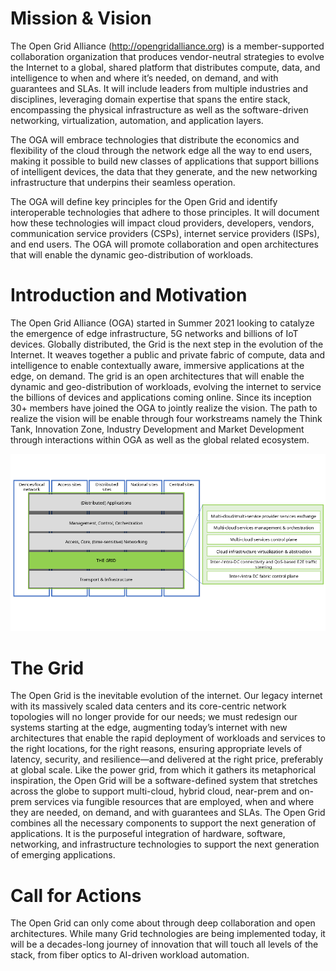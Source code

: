 # Mission & Vision

The Open Grid Alliance (http://opengridalliance.org) is a member-supported
collaboration organization that produces vendor-neutral strategies to
evolve the Internet to a global, shared platform that distributes compute, data, and intelligence
to when and where it’s needed, on demand, and with guarantees and SLAs.
It will include leaders from multiple industries and disciplines,
leveraging domain expertise that spans the entire stack,
encompassing the physical infrastructure as well as the software-driven networking, virtualization, automation, and application layers.

The OGA will embrace technologies that distribute the economics and flexibility of the cloud
through the network edge all the way to end users,
making it possible to build new classes of applications
that support billions of intelligent devices, the data that they generate,
and the new networking infrastructure that underpins their seamless operation.

The OGA will define key principles for the Open Grid and identify interoperable
technologies that adhere to those principles.
It will document how these technologies will impact cloud providers, developers,
vendors, communication service providers (CSPs), internet service providers (ISPs), and end users.
The OGA will promote collaboration and open architectures that will enable the dynamic geo-distribution of workloads.

# Introduction and Motivation

The Open Grid Alliance (OGA) started in Summer 2021 looking to catalyze the emergence of edge infrastructure,
5G networks and billions of IoT devices.
Globally distributed, the Grid is the next step in the evolution of the Internet.
It weaves together a public and private fabric of compute, data and intelligence
to enable contextually aware, immersive applications at the edge, on demand.
The grid is an open architectures that will enable the dynamic and geo-distribution of workloads,
evolving the internet to service the billions of devices and applications coming online.
Since its inception 30+ members have joined the OGA to jointly realize the vision.
The path to realize the vision will be enable through four workstreams
namely the Think Tank, Innovation Zone, Industry Development and Market Development
through interactions within OGA as well as the global related ecosystem.

![Grid high-level illustration](Grid_highlevel_illustration.png)

# The Grid
The Open Grid is the inevitable evolution of the internet.
Our legacy internet with its massively scaled data centers and its core-centric network topologies will no longer provide for our needs;
we must redesign our systems starting at the edge, augmenting today’s internet with new architectures
that enable the rapid deployment of workloads and services to the right locations, for the right reasons,
ensuring appropriate levels of latency, security, and resilience—and delivered at the right price, preferably at global scale.
Like the power grid, from which it gathers its metaphorical inspiration, the Open Grid will be a software-defined system
that stretches across the globe to support multi-cloud, hybrid cloud, near-prem and on-prem services
via fungible resources that are employed, when and where they are needed, on demand, and with guarantees and SLAs.
The Open Grid combines all the necessary components to support the next generation of applications.
It is the purposeful integration of hardware, software, networking, and infrastructure technologies
to support the next generation of emerging applications.

# Call for Actions

The Open Grid can only come about through deep collaboration and open architectures.
While many Grid technologies are being implemented today,
it will be a decades-long journey of innovation that will touch all levels of the stack,
from fiber optics to AI-driven workload automation.

